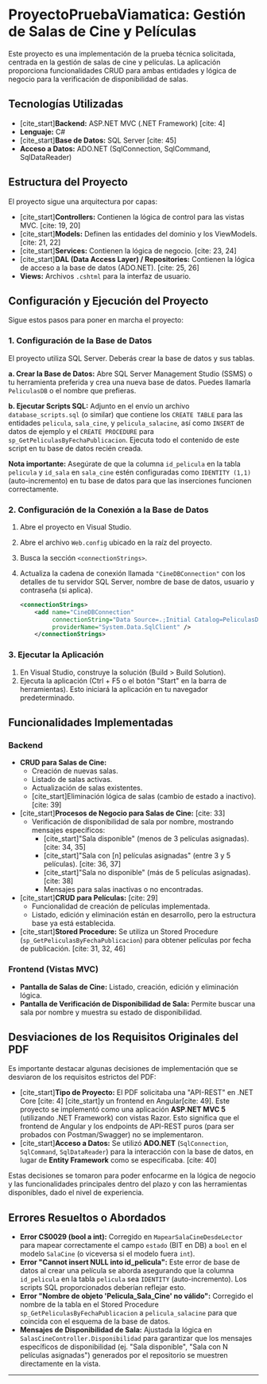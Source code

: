﻿# ProyectoPruebaViamatica: Gestión de Salas de Cine y Películas

Este proyecto es una implementación de la prueba técnica solicitada, centrada en la gestión de salas de cine y películas. La aplicación proporciona funcionalidades CRUD para ambas entidades y lógica de negocio para la verificación de disponibilidad de salas.

## Tecnologías Utilizadas

* [cite_start]**Backend:** ASP.NET MVC (.NET Framework) [cite: 4]
* **Lenguaje:** C#
* [cite_start]**Base de Datos:** SQL Server [cite: 45]
* **Acceso a Datos:** ADO.NET (SqlConnection, SqlCommand, SqlDataReader)

## Estructura del Proyecto

El proyecto sigue una arquitectura por capas:
* [cite_start]**Controllers:** Contienen la lógica de control para las vistas MVC. [cite: 19, 20]
* [cite_start]**Models:** Definen las entidades del dominio y los ViewModels. [cite: 21, 22]
* [cite_start]**Services:** Contienen la lógica de negocio. [cite: 23, 24]
* [cite_start]**DAL (Data Access Layer) / Repositories:** Contienen la lógica de acceso a la base de datos (ADO.NET). [cite: 25, 26]
* **Views:** Archivos `.cshtml` para la interfaz de usuario.

## Configuración y Ejecución del Proyecto

Sigue estos pasos para poner en marcha el proyecto:

### 1. Configuración de la Base de Datos

El proyecto utiliza SQL Server. Deberás crear la base de datos y sus tablas.

**a. Crear la Base de Datos:**
Abre SQL Server Management Studio (SSMS) o tu herramienta preferida y crea una nueva base de datos. Puedes llamarla `PeliculasDB` o el nombre que prefieras.

**b. Ejecutar Scripts SQL:**
Adjunto en el envío un archivo `database_scripts.sql` (o similar) que contiene los `CREATE TABLE` para las entidades `pelicula`, `sala_cine`, y `pelicula_salacine`, así como `INSERT` de datos de ejemplo y el `CREATE PROCEDURE` para `sp_GetPeliculasByFechaPublicacion`. Ejecuta todo el contenido de este script en tu base de datos recién creada.

**Nota importante:** Asegúrate de que la columna `id_pelicula` en la tabla `pelicula` y `id_sala` en `sala_cine` estén configuradas como `IDENTITY (1,1)` (auto-incremento) en tu base de datos para que las inserciones funcionen correctamente.

### 2. Configuración de la Conexión a la Base de Datos

1.  Abre el proyecto en Visual Studio.
2.  Abre el archivo `Web.config` ubicado en la raíz del proyecto.
3.  Busca la sección `<connectionStrings>`.
4.  Actualiza la cadena de conexión llamada `"CineDBConnection"` con los detalles de tu servidor SQL Server, nombre de base de datos, usuario y contraseña (si aplica).

    ```xml
    <connectionStrings>
        <add name="CineDBConnection"
             connectionString="Data Source=.;Initial Catalog=PeliculasDB;Integrated Security=True;TrustServerCertificate=True"
             providerName="System.Data.SqlClient" />
        </connectionStrings>
    ```

### 3. Ejecutar la Aplicación

1.  En Visual Studio, construye la solución (Build > Build Solution).
2.  Ejecuta la aplicación (Ctrl + F5 o el botón "Start" en la barra de herramientas). Esto iniciará la aplicación en tu navegador predeterminado.

## Funcionalidades Implementadas

### Backend
* **CRUD para Salas de Cine:**
    * Creación de nuevas salas.
    * Listado de salas activas.
    * Actualización de salas existentes.
    * [cite_start]Eliminación lógica de salas (cambio de estado a inactivo). [cite: 39]
* [cite_start]**Procesos de Negocio para Salas de Cine:** [cite: 33]
    * Verificación de disponibilidad de sala por nombre, mostrando mensajes específicos:
        * [cite_start]"Sala disponible" (menos de 3 películas asignadas). [cite: 34, 35]
        * [cite_start]"Sala con [n] películas asignadas" (entre 3 y 5 películas). [cite: 36, 37]
        * [cite_start]"Sala no disponible" (más de 5 películas asignadas). [cite: 38]
        * Mensajes para salas inactivas o no encontradas.
* [cite_start]**CRUD para Películas:** [cite: 29]
    * Funcionalidad de creación de películas implementada.
    * Listado, edición y eliminación están en desarrollo, pero la estructura base ya está establecida.
* [cite_start]**Stored Procedure:** Se utiliza un Stored Procedure (`sp_GetPeliculasByFechaPublicacion`) para obtener películas por fecha de publicación. [cite: 31, 32, 46]

### Frontend (Vistas MVC)
* **Pantalla de Salas de Cine:** Listado, creación, edición y eliminación lógica.
* **Pantalla de Verificación de Disponibilidad de Sala:** Permite buscar una sala por nombre y muestra su estado de disponibilidad.

## Desviaciones de los Requisitos Originales del PDF

Es importante destacar algunas decisiones de implementación que se desviaron de los requisitos estrictos del PDF:

* [cite_start]**Tipo de Proyecto:** El PDF solicitaba una "API-REST" en .NET Core [cite: 4] [cite_start]y un frontend en Angular[cite: 49]. Este proyecto se implementó como una aplicación **ASP.NET MVC 5** (utilizando .NET Framework) con vistas Razor. Esto significa que el frontend de Angular y los endpoints de API-REST puros (para ser probados con Postman/Swagger) no se implementaron.
* [cite_start]**Acceso a Datos:** Se utilizó **ADO.NET** (`SqlConnection`, `SqlCommand`, `SqlDataReader`) para la interacción con la base de datos, en lugar de **Entity Framework** como se especificaba. [cite: 40]

Estas decisiones se tomaron para poder enfocarme en la lógica de negocio y las funcionalidades principales dentro del plazo y con las herramientas disponibles, dado el nivel de experiencia.

## Errores Resueltos o Abordados

* **Error CS0029 (bool a int):** Corregido en `MapearSalaCineDesdeLector` para mapear correctamente el campo `estado` (BIT en DB) a `bool` en el modelo `SalaCine` (o viceversa si el modelo fuera `int`).
* **Error "Cannot insert NULL into id_pelicula":** Este error de base de datos al crear una película se aborda asegurando que la columna `id_pelicula` en la tabla `pelicula` sea `IDENTITY` (auto-incremento). Los scripts SQL proporcionados deberían reflejar esto.
* **Error "Nombre de objeto 'Pelicula_Sala_Cine' no válido":** Corregido el nombre de la tabla en el Stored Procedure `sp_GetPeliculasByFechaPublicacion` a `pelicula_salacine` para que coincida con el esquema de la base de datos.
* **Mensajes de Disponibilidad de Sala:** Ajustada la lógica en `SalasCineController.Disponibilidad` para garantizar que los mensajes específicos de disponibilidad (ej. "Sala disponible", "Sala con N películas asignadas") generados por el repositorio se muestren directamente en la vista.

---